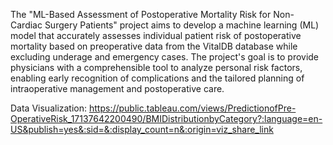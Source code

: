 The "ML-Based Assessment of Postoperative Mortality Risk for Non-Cardiac Surgery Patients" project aims to develop a machine learning (ML) model that accurately assesses individual patient risk of postoperative mortality based on preoperative data from the VitalDB database while excluding underage and emergency cases. The project's goal is to provide physicians with a comprehensible tool to analyze personal risk factors, enabling early recognition of complications and the tailored planning of intraoperative management and postoperative care.

Data Visualization:
https://public.tableau.com/views/PredictionofPre-OperativeRisk_17137642200490/BMIDistributionbyCategory?:language=en-US&publish=yes&:sid=&:display_count=n&:origin=viz_share_link
